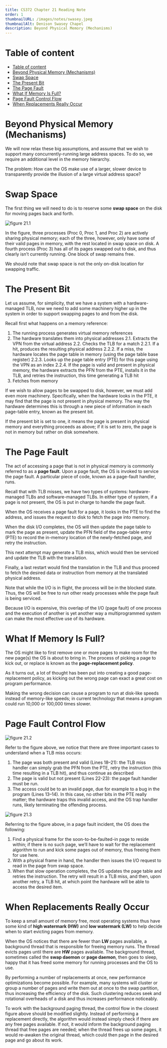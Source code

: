 ```yaml
---
title: CS372 Chapter 21 Reading Note
order: 1
thumbnailURL: /images/notes/swasey.jpeg
thumbnailAlt: Denison Swasey Chapel
description: Beyond Physical Memory (Mechanisms)
---
```


# Table of content

- [Table of content](#table-of-content)
- [Beyond Physical Memory (Mechanisms)](#beyond-physical-memory-mechanisms)
- [Swap Space](#swap-space)
- [The Present Bit](#the-present-bit)
- [The Page Fault](#the-page-fault)
- [What If Memory Is Full?](#what-if-memory-is-full)
- [Page Fault Control Flow](#page-fault-control-flow)
- [When Replacements Really Occur](#when-replacements-really-occur)

# Beyond Physical Memory (Mechanisms)

We will now relax these big assumptions, and assume that we wish to support many concurrently-running large address spaces. To do so, we require an additional level in the memory hierarchy.

The problem: How can the OS make use of a larger, slower device to transparently provide the illusion of a large virtual address space?

# Swap Space

The first thing we will need to do is to reserve some **swap space** on the disk for moving pages back and forth.

![figure 21.1](https://i.ibb.co/jkMyjL0/21-1.png)

In the figure, three processes (Proc 0, Proc 1, and Proc 2) are actively sharing physical memory; each of the three, however, only have some of their valid pages in memory, with the rest located in swap space on disk. A fourth process (Proc 3) has all of its pages swapped out to disk, and thus clearly isn’t currently running. One block of swap remains free.

We should note that swap space is not the only on-disk location for swapping traffic.

# The Present Bit

Let us assume, for simplicity, that we have a system with a hardware-managed TLB, now we need to add some machinery higher up in the system in order to support swapping pages to and from the disk.

Recall first what happens on a memory reference:

1. The running process generates virtual memory references
2. The hardware translates them into physical addresses
   2.1. Extracts the VPN from the virtual address
   2.2. Checks the TLB for a match
   2.2.1. If a hit, produces the resulting physical address
   2.2.2. If a miss, the hardware locates the page table in memory (using the page table base register)
   2.2.3. Looks up the page table entry (PTE) for this page using the VPN as an index
   2.2.4. If the page is valid and present in physical memory, the hardware extracts the PFN from the PTE, installs it in the TLB, and retries the instruction, this time generating a TLB hit
3. Fetches from memory

If we wish to allow pages to be swapped to disk, however, we must add even more machinery. Specifically, when the hardware looks in the PTE, it may find that the page is not present in physical memory. The way the hardware determines this is through a new piece of information in each page-table entry, known as the present bit.

If the present bit is set to one, it means the page is present in physical memory and everything proceeds as above; if it is set to zero, the page is not in memory but rather on disk somewhere.

# The Page Fault

The act of accessing a page that is not in physical memory is commonly referred to as a **page fault**. Upon a page fault, the OS is invoked to service the page fault. A particular piece of code, known as a page-fault handler, runs.

Recall that with TLB misses, we have two types of systems: hardware-managed TLBs and software-managed TLBs. In either type of system, if a page is not present, the OS is put in charge to handle the page fault.

When the OS receives a page fault for a page, it looks in the PTE to find the address, and issues the request to disk to fetch the page into memory.

When the disk I/O completes, the OS will then update the page table to mark the page as present, update the PFN field of the page-table entry (PTE) to record the in-memory location of the newly-fetched page, and retry the instruction.

This next attempt may generate a TLB miss, which would then be serviced and update the TLB with the translation.

Finally, a last restart would find the translation in the TLB and thus proceed to fetch the desired data or instruction from memory at the translated physical address.

Note that while the I/O is in flight, the process will be in the blocked state. Thus, the OS will be free to run other ready processes while the page fault is being serviced.

Because I/O is expensive, this overlap of the I/O (page fault) of one process and the execution of another is yet another way a multiprogrammed system can make the most effective use of its hardware.

# What If Memory Is Full?

The OS might like to first remove one or more pages to make room for the new page(s) the OS is about to bring in. The process of picking a page to kick out, or replace is known as the **page-replacement policy**.

As it turns out, a lot of thought has been put into creating a good page-replacement policy, as kicking out the wrong page can exact a great cost on program performance.

Making the wrong decision can cause a program to run at disk-like speeds instead of memory-like speeds; in current technology that means a program could run 10,000 or 100,000 times slower.

# Page Fault Control Flow

![figure 21.2](https://i.ibb.co/BZ7DvsG/21-2.png)

Refer to the figure above, we notice that there are three important cases to understand when a TLB miss occurs:

1. The page was both present and valid (Lines 18–21): the TLB miss handler can simply grab the PFN from the PTE, retry the instruction (this time resulting in a TLB hit), and thus continue as described
2. The page is valid but not present (Lines 22-23): the page fault handler must be run.
3. The access could be to an invalid page, due for example to a bug in the program (Lines 13–14). In this case, no other bits in the PTE really matter; the hardware traps this invalid access, and the OS trap handler runs, likely terminating the offending process.

![figure 21.3](https://i.ibb.co/JQTN54H/21-3.png)

Referring to the figure above, in a page fault incident, the OS does the following:

1. Find a physical frame for the soon-to-be-faulted-in page to reside within; if there is no such page, we’ll have to wait for the replacement algorithm to run and kick some pages out of memory, thus freeing them for use here.
2. With a physical frame in hand, the handler then issues the I/O request to read in the page from swap space.
3. When that slow operation completes, the OS updates the page table and retries the instruction. The retry will result in a TLB miss, and then, upon another retry, a TLB hit, at which point the hardware will be able to access the desired item.

# When Replacements Really Occur

To keep a small amount of memory free, most operating systems thus have some kind of **high watermark (HW)** and **low watermark (LW)** to help decide when to start evicting pages from memory.

When the OS notices that there are fewer than **LW** pages available, a background thread that is responsible for freeing memory runs. The thread evicts pages until there are **HW** pages available. The background thread, sometimes called the **swap daemon** or **page daemon**, then goes to sleep, happy that it has freed some memory for running processes and the OS to use.

By performing a number of replacements at once, new performance optimizations become possible. For example, many systems will cluster or group a number of pages and write them out at once to the swap partition, thus increasing the efficiency of the disk. Such clustering reduces seek and rotational overheads of a disk and thus increases performance noticeably.

To work with the background paging thread, the control flow in the closest figure above should be modified slightly. Instead of performing a replacement directly, the algorithm would instead simply check if there are any free pages available. If not, it would inform the background paging thread that free pages are needed; when the thread frees up some pages, it would re-awaken the original thread, which could then page in the desired page and go about its work.

